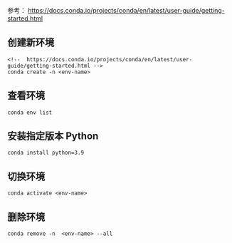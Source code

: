 参考： https://docs.conda.io/projects/conda/en/latest/user-guide/getting-started.html

## 创建新环境

```
<!--  https://docs.conda.io/projects/conda/en/latest/user-guide/getting-started.html -->
conda create -n <env-name>
```

## 查看环境

```
conda env list
```

## 安装指定版本 Python

```
conda install python=3.9
```

## 切换环境

```
conda activate <env-name>
```

## 删除环境

```
conda remove -n  <env-name> --all
```
